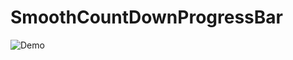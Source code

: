 # SmoothCountDownProgressBar

![Demo](https://cloud.githubusercontent.com/assets/8416306/23175983/40530f0e-f887-11e6-8158-f40c56bba108.gif)
